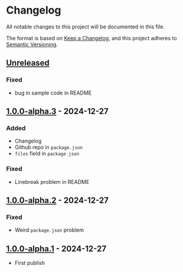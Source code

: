 # Changelog

All notable changes to this project will be documented in this file.

The format is based on [Keep a Changelog](https://keepachangelog.com/en/1.1.0/),
and this project adheres to [Semantic Versioning](https://semver.org/spec/v2.0.0.html).


## [Unreleased]

### Fixed

- bug in sample code in README


## [1.0.0-alpha.3] - 2024-12-27

### Added

- Changelog
- Github repo in `package.json`
- `files` field in `package.json`

### Fixed

- Linebreak problem in README


## [1.0.0-alpha.2] - 2024-12-27

### Fixed

- Weird `package.json` problem


## [1.0.0-alpha.1] - 2024-12-27

- First publish


[unreleased]: https://github.com/thomasperi/nobl/compare/v1.0.0-alpha.3...HEAD
[1.0.0-alpha.3]: https://github.com/thomasperi/nobl/compare/v1.0.0-alpha.2...v1.0.0-alpha.3
[1.0.0-alpha.2]: https://github.com/thomasperi/nobl/compare/v1.0.0-alpha.1...v1.0.0-alpha.2
[1.0.0-alpha.1]: https://github.com/thomasperi/nobl/releases/tag/v1.0.0-alpha.1
